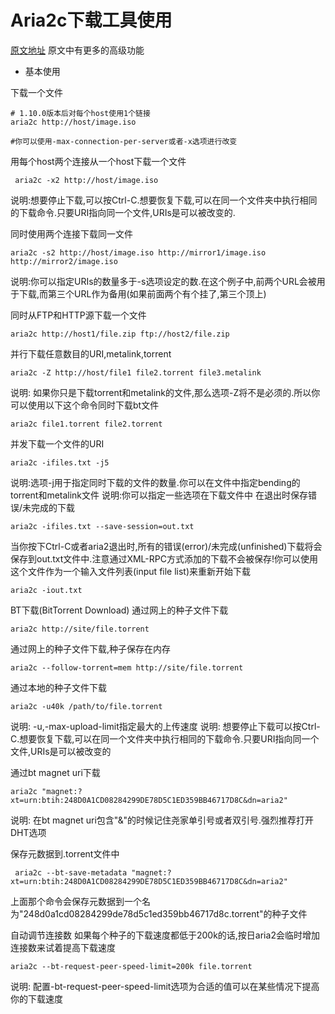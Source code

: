 # Aria2c下载工具使用

[原文地址](http://sydi.org/posts/linux/aria2c-usage-sample-cns.html)
原文中有更多的高级功能

- 基本使用
 
下载一个文件
~~~~
# 1.10.0版本后对每个host使用1个链接
aria2c http://host/image.iso

#你可以使用-max-connection-per-server或者-x选项进行改变

~~~~

用每个host两个连接从一个host下载一个文件

~~~~
 aria2c -x2 http://host/image.iso
~~~~
说明:想要停止下载,可以按Ctrl-C.想要恢复下载,可以在同一个文件夹中执行相同的下载命令.只要URI指向同一个文件,URIs是可以被改变的.

同时使用两个连接下载同一文件

~~~~
aria2c -s2 http://host/image.iso http://mirror1/image.iso http://mirror2/image.iso

~~~~
说明:你可以指定URIs的数量多于-s选项设定的数.在这个例子中,前两个URL会被用于下载,而第三个URL作为备用(如果前面两个有个挂了,第三个顶上)

同时从FTP和HTTP源下载一个文件

~~~~
aria2c http://host1/file.zip ftp://host2/file.zip

~~~~

并行下载任意数目的URI,metalink,torrent

~~~~
aria2c -Z http://host/file1 file2.torrent file3.metalink

~~~~

说明: 如果你只是下载torrent和metalink的文件,那么选项-Z将不是必须的.所以你可以使用以下这个命令同时下载bt文件

~~~~
aria2c file1.torrent file2.torrent

~~~~

并发下载一个文件的URI

~~~~
aria2c -ifiles.txt -j5
~~~~
说明:选项-j用于指定同时下载的文件的数量.你可以在文件中指定bending的torrent和metalink文件
说明:你可以指定一些选项在下载文件中
在退出时保存错误/未完成的下载

~~~~
aria2c -ifiles.txt --save-session=out.txt
~~~~
当你按下Ctrl-C或者aria2退出时,所有的错误(error)/未完成(unfinished)下载将会保存到out.txt文件中.注意通过XML-RPC方式添加的下载不会被保存!你可以使用这个文件作为一个输入文件列表(input file list)来重新开始下载

~~~~
aria2c -iout.txt
~~~~

BT下载(BitTorrent Download)
通过网上的种子文件下载

~~~~
aria2c http://site/file.torrent
~~~~

通过网上的种子文件下载,种子保存在内存

~~~~
aria2c --follow-torrent=mem http://site/file.torrent
~~~~

通过本地的种子文件下载
~~~~
aria2c -u40k /path/to/file.torrent

~~~~
说明: -u,-max-upload-limit指定最大的上传速度
说明: 想要停止下载可以按Ctrl-C.想要恢复下载,可以在同一个文件夹中执行相同的下载命令.只要URI指向同一个文件,URIs是可以被改变的

通过bt magnet uri下载

~~~~
aria2c "magnet:?xt=urn:btih:248D0A1CD08284299DE78D5C1ED359BB46717D8C&dn=aria2"

~~~~
说明: 在bt magnet uri包含"&"的时候记住尧家单引号或者双引号.强烈推荐打开DHT选项

保存元数据到.torrent文件中

~~~~
 aria2c --bt-save-metadata "magnet:?xt=urn:btih:248D0A1CD08284299DE78D5C1ED359BB46717D8C&dn=aria2"
~~~~
上面那个命令会保存元数据到一个名为"248d0a1cd08284299de78d5c1ed359bb46717d8c.torrent"的种子文件

自动调节连接数
如果每个种子的下载速度都低于200k的话,按日aria2会临时增加连接数来试着提高下载速度

~~~~
aria2c --bt-request-peer-speed-limit=200k file.torrent
~~~~
说明: 配置-bt-request-peer-speed-limit选项为合适的值可以在某些情况下提高你的下载速度